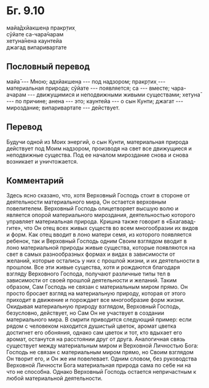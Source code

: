 # Бг. 9.10
майа̄дхйакшен̣а пракр̣тих̣<br/>
сӯйате са-чара̄чарам<br/>
хетуна̄нена каунтейа<br/>
джагад випаривартате
## Пословный перевод

майа̄ --- Мною; адхйакшен̣а --- под надзором; пракр̣тих̣ --- материальная
природа; сӯйате --- появляется; са --- вместе; чара-ачарам ---
движущимися и неподвижными живыми существами; хетуна̄ --- по причине;
анена --- это; каунтейа --- о сын Кунти; джагат --- мироздание;
випаривартате --- действует.

## Перевод

Будучи одной из Моих энергий, о сын Кунти, материальная природа
действует под Моим надзором, производя на свет все движущиеся и
неподвижные существа. Под ее началом мироздание снова и снова возникает
и уничтожается.

## Комментарий

Здесь ясно сказано, что, хотя Верховный Господь стоит в стороне от
деятельности материального мира, Он остается верховным повелителем.
Верховный Господь олицетворяет высшую волю и является опорой
материального мироздания, деятельностью которого управляет материальная
природа. Кришна также говорит в «Бхагавад-гите», что Он отец всех живых
существ во всем многообразии их видов и форм. Как отец вводит в лоно
матери семя, из которого появляется ребенок, так и Верховный Господь
одним Своим взглядом вводит в лоно материальной природы живые существа,
которые появляются на свет в самых разнообразных формах и видах в
зависимости от желаний, которые остались у них с прошлой жизни, и их
деятельности в прошлом. Все эти живые существа, хотя и рождаются
благодаря взгляду Верховного Господа, получают различные типы тел в
зависимости от своей прошлой деятельности и желаний. Таким образом, Сам
Господь не связан с материальным миром прямо. Он просто бросает взгляд
на материальную природу, которая от этого приходит в движение и
порождает все многообразие форм жизни. Окидывая материальную природу
взглядом, Верховный Господь, безусловно, действует, но Сам Он не
участвует в создании материального мира. В смрити приводится следующий
пример: если рядом с человеком находится душистый цветок, аромат цветка
достигнет его обоняния, однако сам цветок и тот, кто вдыхает его аромат,
останутся на расстоянии друг от друга. Аналогичная связь существует
между материальным миром и Верховной Личностью Бога: Господь не связан с
материальным миром прямо, но Своим взглядом Он творит его, и Он же им
повелевает. Одним словом, без руководства Верховной Личности Бога
материальная природа сама по себе ни на что не способна. Однако
Верховный Господь остается непричастным к любой материальной
деятельности.

